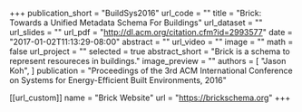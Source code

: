 +++
publication_short = "BuildSys2016"
url_code = ""
title = "Brick: Towards a Unified Metadata Schema For Buildings"
url_dataset = ""
url_slides = ""
url_pdf = "http://dl.acm.org/citation.cfm?id=2993577"
date = "2017-01-02T11:13:29-08:00"
abstract = ""
url_video = ""
image = ""
math = false
url_project = ""
selected = true
abstract_short = "Brick is a schema to represent resoureces in buildings."
image_preview = ""
authors = [
  "Jason Koh",
]
publication = "Proceedings of the 3rd ACM International Conference on Systems for Energy-Efficient Built Environments, 2016"

[[url_custom]]
name = "Brick Website"
url = "https://brickschema.org"
+++

